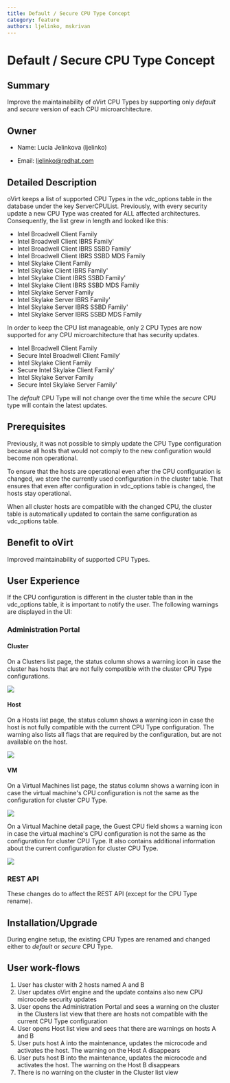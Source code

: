 ```yaml
---
title: Default / Secure CPU Type Concept
category: feature
authors: ljelinko, mskrivan
---
```


# Default / Secure CPU Type Concept

## Summary

Improve the maintainability of oVirt CPU Types by supporting only _default_ and _secure_ version of each CPU microarchitecture.

## Owner

*   Name: Lucia Jelinkova (ljelinko)

*   Email: <ljelinko@redhat.com>

## Detailed Description

oVirt keeps a list of supported CPU Types in the vdc_options table in the database under the key ServerCPUList. Previously, with every security update a new CPU Type was created for ALL affected architectures. Consequently, the list grew in length and looked like this:

- Intel Broadwell Client Family
- Intel Broadwell Client IBRS Family'
- Intel Broadwell Client IBRS SSBD Family'
- Intel Broadwell Client IBRS SSBD MDS Family
- Intel Skylake Client Family
- Intel Skylake Client IBRS Family'
- Intel Skylake Client IBRS SSBD Family'
- Intel Skylake Client IBRS SSBD MDS Family
- Intel Skylake Server Family
- Intel Skylake Server IBRS Family'
- Intel Skylake Server IBRS SSBD Family'
- Intel Skylake Server IBRS SSBD MDS Family

In order to keep the CPU list manageable, only 2 CPU Types are now supported for any CPU microarchitecture that has security updates. 

- Intel Broadwell Client Family
- Secure Intel Broadwell Client Family'
- Intel Skylake Client Family
- Secure Intel Skylake Client Family'
- Intel Skylake Server Family
- Secure Intel Skylake Server Family'

The _default_ CPU Type will not change over the time while the _secure_ CPU type will contain the latest updates. 

## Prerequisites
Previously, it was not possible to simply update the CPU Type configuration because all hosts that would not comply to the new configuration would become non operational.

To ensure that the hosts are operational even after the CPU configuration is changed, we store the currently used configuration in the cluster table. That ensures that even after configuration in vdc_options table is changed, the hosts stay operational. 

When all cluster hosts are compatible with the changed CPU, the cluster table is automatically updated to contain the same configuration as vdc_options table. 

## Benefit to oVirt

Improved maintainability of supported CPU Types.

## User Experience

If the CPU configuration is different in the cluster table than in the vdc_options table, it is important to notify the user. The following warnings are displayed in the UI:

### Administration Portal

#### Cluster
On a Clusters list page, the status column shows a warning icon in case the cluster has hosts that are not fully compatible with the cluster CPU Type configurations.

![](/images/wiki/secure-cpus-cluster-list-warning.png)

#### Host
On a Hosts list page, the status column shows a warning icon in case the host is not fully compatible with the current CPU Type configuration. The warning also lists all flags that are required by the configuration, but are not available on the host. 

![](/images/wiki/secure-cpus-host-list-warning.png)

#### VM
On a Virtual Machines list page, the status column shows a warning icon in case the virtual machine's CPU configuration is not the same as the configuration for cluster CPU Type.

![](/images/wiki/secure-cpus-vm-list-warning.png)

On a Virtual Machine detail page, the Guest CPU field shows a warning icon in case the virtual machine's CPU configuration is not the same as the configuration for cluster CPU Type. It also contains additional information about the current configuration for cluster CPU Type.

![](/images/wiki/secure-cpus-vm-detail-warning.png)
### REST API
These changes do to affect the REST API (except for the CPU Type rename). 

## Installation/Upgrade

During engine setup, the existing CPU Types are renamed and changed either to _default_ or _secure_ CPU Type. 

## User work-flows

1. User has cluster with 2 hosts named A and B
2. User updates oVirt engine and the update contains also new CPU microcode security updates
3. User opens the Administration Portal and sees a warning on the cluster in the Clusters list view that there are hosts not compatible with the current CPU Type configuration
4. User opens Host list view and sees that there are warnings on hosts A and B
5. User puts host A into the maintenance, updates the microcode and activates the host. The warning on the Host A disappears
6. User puts host B into the maintenance, updates the microcode and activates the host. The warning on the Host B disappears
7. There is no warning on the cluster in the Cluster list view

